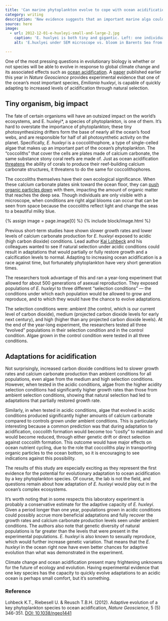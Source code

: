 ```yaml
---
title: 'Can marine phytoplankton evolve to cope with ocean acidification?'
category: writing
description: 'New evidence suggests that an important marine alga could quickly evolve adaptations to ocean acidification.'
source: here
image:
  - url: 2012-12-01-e-huxleyi-small-and-large-2.jpg
    caption: 'E. huxlyei is both tiny and gigantic. Left: one individual under an SEM microscope (photo by Alison R. Taylor). Right: a bloom in the Barents Sea from space (photo from NASA).'
    alt: 'E.huxlyei under SEM microscope vs. bloom in Barents Sea from space'

---
```


One of the most pressing questions in evolutionary biology is whether or not species will be able to evolve in response to global climate change and its associated effects such as [ocean acidification](http://www.pmel.noaa.gov/co2/story/What+is+Ocean+Acidification%3F). A [paper](http://www.nature.com/ngeo/journal/v5/n5/abs/ngeo1441.html) published earlier this year in <cite>Nature Geoscience</cite>  provides experimental evidence that one of the ocean’s most important species, <i>Emiliania huxleyi</i>, is capable of quickly adapting to increased levels of acidification through natural selection.

## Tiny organism, big impact

The fate of certain organisms will have an outsized impact on the world’s ecosystems, and E. huxleyi*, a species of phytoplankton, is one of them. It’s hard to overstate the importance of phytoplankton; these tiny photosynthesizing drifters form the base of nearly all the ocean’s food webs, and are responsible for half of all photosynthetic activity on the planet. Specifically, <i class="taxonomy">E. huxleyi</i> is a coccolithophore, a type of single-celled algae that makes up an important part of the ocean’s phytoplankton. The “coccoliths” that cover the cells are plates made of calcium carbonate, the same substance stony coral reefs are made of. Just as ocean acidification [threatens](http://www.sciencemag.org/content/318/5857/1737.short) the ability of corals to produce their reef-building calcium carbonate structures, it threatens to do the same for coccolithophores.

The coccoliths themselves have their own ecological significance. When these calcium carbonate plates sink toward the ocean floor, they can [push organic particles down](http://www.int-res.com/abstracts/meps/v126/p247-265/) with them, impacting the amount of organic matter that reaches the deep sea. Though individuals are only visible with a microscope, when conditions are right algal blooms can occur that can be seen from space because the coccoliths reflect light and change the seas to a beautiful milky blue.

{% assign image = page.image[0] %}
{% include block/image.html %}

Previous short-term studies have shown slower growth rates and lower levels of calcium carbonate production for <i class="taxonomy">E. huxleyi</i> exposed to acidic (high carbon dioxide) conditions. Lead author [Kai Lohbeck](http://www.geomar.de/en/mitarbeiter/fb3/ev/klohbeck/) and his colleagues wanted to see if natural selection under acidic conditions could result in adaptations that would partially or fully restore growth and a calcification levels to normal.  Adapting to increasing ocean acidification is a race against time, but fortunately phytoplankton have very short generation times.

The researchers took advantage of this and ran a year-long experiment that allowed for about 500 generations of asexual reproduction. They exposed populations of <i class="taxonomy">E. huxleyi</i> to three different “selection conditions” — the conditions under which each population would be allowed to grow and reproduce, and to which they would have the chance to evolve adaptations.

The selection conditions were: ambient (the control, which is our current level of carbon dioxide), medium (projected carbon dioxide levels for early next century), and high (higher than any projected carbon dioxide levels). At the end of the year-long experiment, the researchers tested all three “evolved” populations in their selection condition and in the control condition. Algae grown in the control condition were tested in all three conditions.

## Adaptations for acidification

Not surprisingly, increased carbon dioxide conditions led to slower growth rates and calcium carbonate production than ambient conditions for all populations, even algae from the medium and high selection conditions. However, when tested in the acidic conditions, algae from the higher acidity selection conditions had significantly higher growth rates than those from ambient selection conditions, showing that natural selection had led to adaptations that partially restored growth rate.

Similarly, in when tested in acidic conditions, algae that evolved in acidic conditions produced significantly higher amounts of calcium carbonate compared to controls grown under ambient conditions. This is particularly interesting because a common prediction was that during adaptation to acidification, coccolith formation would become too “costly” to maintain and would become reduced, through either genetic drift or direct selection against coccolith formation. This outcome would have major effects on ocean nutrient cycling, due to the role that coccoliths play in transporting organic particles to the ocean bottom, so it is encouraging to see indications against this possibility.

The results of this study are especially exciting as they represent the first evidence for the potential for evolutionary adaptation to ocean acidification by a key phytoplankton species. Of course, the lab is not the field, and questions remain about how adaptation of <i class="taxonomy">E. huxleyi</i> would play out in the ocean’s complex ecosystems.

It’s worth noting that in some respects this laboratory experiment is probably a conservative estimate for the adaptive capacity of <i class="taxonomy">E. huxleyi</i>. Given a period longer than one year, populations grown in acidic conditions could possibly accrue more beneficial adaptations and fully recover the growth rates and calcium carbonate production levels seen under ambient conditions. The authors also note that genetic diversity of natural populations is far greater than the levels that were present in the experimental populations. <i class="taxonomy">E. huxleyi</i> is also known to sexually reproduce, which would further increase genetic variation. That means that the <i class="taxonomy">E. huxleyi</i> in the ocean right now have even better chances for adaptive evolution than what was demonstrated in the experiment.

Climate change and ocean acidification present many frightening unknowns for the future of ecology and evolution. Having experimental evidence that one key species has the capacity to quickly evolve adaptations to an acidic ocean is perhaps small comfort, but it’s something.

### Reference

Lohbeck K.T., Riebesell U. & Reusch T.B.H. (2012). Adaptive evolution of a key phytoplankton species to ocean acidification, *Nature Geoscience*, 5 (5) 346-351. [DOI: 10.1038/ngeo1441](http://www.nature.com/ngeo/journal/v5/n5/full/ngeo1441.html)
